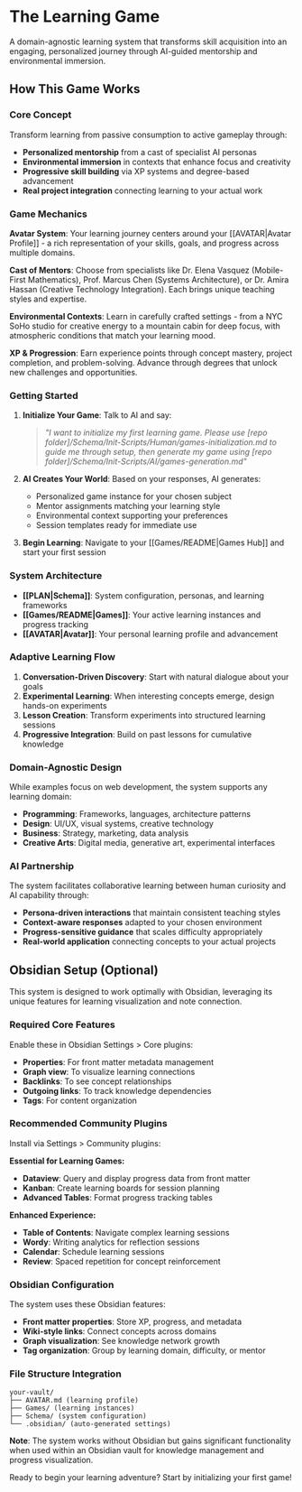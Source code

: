 # The Learning Game

A domain-agnostic learning system that transforms skill acquisition into an engaging, personalized journey through AI-guided mentorship and environmental immersion.

## How This Game Works

### Core Concept
Transform learning from passive consumption to active gameplay through:
- **Personalized mentorship** from a cast of specialist AI personas
- **Environmental immersion** in contexts that enhance focus and creativity
- **Progressive skill building** via XP systems and degree-based advancement
- **Real project integration** connecting learning to your actual work

### Game Mechanics

**Avatar System**: Your learning journey centers around your [[AVATAR|Avatar Profile]] - a rich representation of your skills, goals, and progress across multiple domains.

**Cast of Mentors**: Choose from specialists like Dr. Elena Vasquez (Mobile-First Mathematics), Prof. Marcus Chen (Systems Architecture), or Dr. Amira Hassan (Creative Technology Integration). Each brings unique teaching styles and expertise.

**Environmental Contexts**: Learn in carefully crafted settings - from a NYC SoHo studio for creative energy to a mountain cabin for deep focus, with atmospheric conditions that match your learning mood.

**XP & Progression**: Earn experience points through concept mastery, project completion, and problem-solving. Advance through degrees that unlock new challenges and opportunities.

### Getting Started

1. **Initialize Your Game**: Talk to AI and say:
   > *"I want to initialize my first learning game. Please use [repo folder]/Schema/Init-Scripts/Human/games-initialization.md to guide me through setup, then generate my game using [repo folder]/Schema/Init-Scripts/AI/games-generation.md"*

2. **AI Creates Your World**: Based on your responses, AI generates:
   - Personalized game instance for your chosen subject
   - Mentor assignments matching your learning style
   - Environmental context supporting your preferences
   - Session templates ready for immediate use

3. **Begin Learning**: Navigate to your [[Games/README|Games Hub]] and start your first session

### System Architecture

- **[[PLAN|Schema]]**: System configuration, personas, and learning frameworks
- **[[Games/README|Games]]**: Your active learning instances and progress tracking
- **[[AVATAR|Avatar]]**: Your personal learning profile and advancement

### Adaptive Learning Flow

1. **Conversation-Driven Discovery**: Start with natural dialogue about your goals
2. **Experimental Learning**: When interesting concepts emerge, design hands-on experiments
3. **Lesson Creation**: Transform experiments into structured learning sessions
4. **Progressive Integration**: Build on past lessons for cumulative knowledge

### Domain-Agnostic Design

While examples focus on web development, the system supports any learning domain:
- **Programming**: Frameworks, languages, architecture patterns
- **Design**: UI/UX, visual systems, creative technology
- **Business**: Strategy, marketing, data analysis
- **Creative Arts**: Digital media, generative art, experimental interfaces

### AI Partnership

The system facilitates collaborative learning between human curiosity and AI capability through:
- **Persona-driven interactions** that maintain consistent teaching styles
- **Context-aware responses** adapted to your chosen environment
- **Progress-sensitive guidance** that scales difficulty appropriately
- **Real-world application** connecting concepts to your actual projects

## Obsidian Setup (Optional)

This system is designed to work optimally with Obsidian, leveraging its unique features for learning visualization and note connection.

### Required Core Features
Enable these in Obsidian Settings > Core plugins:
- **Properties**: For front matter metadata management
- **Graph view**: To visualize learning connections
- **Backlinks**: To see concept relationships
- **Outgoing links**: To track knowledge dependencies
- **Tags**: For content organization

### Recommended Community Plugins
Install via Settings > Community plugins:

**Essential for Learning Games:**
- **Dataview**: Query and display progress data from front matter
- **Kanban**: Create learning boards for session planning
- **Advanced Tables**: Format progress tracking tables

**Enhanced Experience:**
- **Table of Contents**: Navigate complex learning sessions
- **Wordy**: Writing analytics for reflection sessions
- **Calendar**: Schedule learning sessions
- **Review**: Spaced repetition for concept reinforcement

### Obsidian Configuration
The system uses these Obsidian features:
- **Front matter properties**: Store XP, progress, and metadata
- **Wiki-style links**: Connect concepts across domains
- **Graph visualization**: See knowledge network growth
- **Tag organization**: Group by learning domain, difficulty, or mentor

### File Structure Integration
```
your-vault/
├── AVATAR.md (learning profile)
├── Games/ (learning instances)
├── Schema/ (system configuration)
└── .obsidian/ (auto-generated settings)
```

**Note**: The system works without Obsidian but gains significant functionality when used within an Obsidian vault for knowledge management and progress visualization.

Ready to begin your learning adventure? Start by initializing your first game!